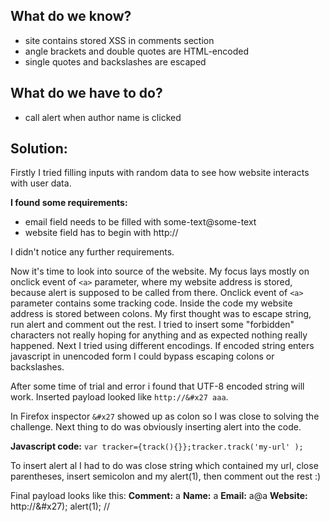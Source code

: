## What do we know?
- site contains stored XSS in comments section
- angle brackets and double quotes are HTML-encoded
- single quotes and backslashes are escaped

## What do we have to do?
- call alert when author name is clicked

## Solution:

Firstly I tried filling inputs with random data to see how website interacts with user data. 

**I found some requirements:**
- email field needs to be filled with some-text@some-text
- website field has to begin with http://

I didn't notice any further requirements.

Now it's time to look into source of the website. My focus lays mostly on onclick event of `<a>` parameter, where my website address is stored, because alert is supposed to be called from there.
Onclick event of `<a>` parameter contains some tracking code. Inside the code my website address is stored between colons. My first thought was to escape string, run alert and comment out the rest.
I tried to insert some "forbidden" characters not really hoping for anything and as expected nothing really happened.
Next I tried using different encodings. If encoded string enters javascript in unencoded form I could bypass escaping colons or backslashes. 

After some time of trial and error i found that UTF-8 encoded string will work. 
Inserted payload looked like `http://&#x27 aaa`.

In Firefox inspector `&#x27` showed up as colon so I was close to solving the challenge. 
Next thing to do was obviously inserting alert into the code.

**Javascript code:**
`var tracker={track(){}};tracker.track('my-url' );`

To insert alert al I had to do was close string which contained my url, close parentheses, insert semicolon and my alert(1), then comment out the rest :)

Final payload looks like this:
**Comment:** a
**Name:** a
**Email:** a@a
**Website:** http://&#x27); alert(1); //
